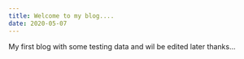 ```yaml
---
title: Welcome to my blog....
date: 2020-05-07
---
```



My first blog with some testing data and wil be edited later thanks...
